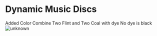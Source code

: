 # Dynamic Music Discs

Added Color
Combine Two Flint and Two Coal with dye
No dye is black
![unknown](https://user-images.githubusercontent.com/38381609/122951698-185dc480-d343-11eb-9efc-db3790eb162e.png)
